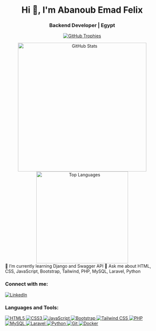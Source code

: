 <h1 align="center">Hi 👋, I'm Abanoub Emad Felix</h1> <h3 align="center">Backend Developer | Egypt</h3> <p align="center"> <a href="https://github.com/ryo-ma/github-profile-trophy"> <img src="https://github-profile-trophy.vercel.app/?username=empeo&theme=onedark&no-frame=true&row=1&margin-w=15" alt="GitHub Trophies" /> </a> </p> <div align="center"> <img align="center" src="https://github-readme-stats.vercel.app/api?username=empeo&show_icons=true&theme=dark&hide_border=true&bg_color=0d1117&title_color=ff6e96&icon_color=ff6e96&text_color=9f9f9f" alt="GitHub Stats" width="420"/> <img align="center" src="https://github-readme-stats.vercel.app/api/top-langs?username=empeo&show_icons=true&locale=en&layout=compact&theme=dark&hide_border=true&bg_color=0d1117&title_color=ff6e96&text_color=9f9f9f" alt="Top Languages" width="300" /> </div>
🌱 I’m currently learning Django and Swagger API
💬 Ask me about HTML, CSS, JavaScript, Bootstrap, Tailwind, PHP, MySQL, Laravel, Python
<h3 align="left">Connect with me:</h3> <p align="left"> <a href="https://www.linkedin.com/in/abanoub-emad-felix-41a734285/" target="_blank"> <img src="https://img.shields.io/badge/LinkedIn-0077B5?style=for-the-badge&logo=linkedin&logoColor=white" alt="LinkedIn"/> </a> </p> <h3 align="left">Languages and Tools:</h3> <p align="left"> <a href="https://www.w3.org/html/" target="_blank"> <img src="https://img.shields.io/badge/HTML5-E34F26?style=for-the-badge&logo=html5&logoColor=white" alt="HTML5"/> </a> <a href="https://www.w3schools.com/css/" target="_blank"> <img src="https://img.shields.io/badge/CSS3-1572B6?style=for-the-badge&logo=css3&logoColor=white" alt="CSS3"/> </a> <a href="https://developer.mozilla.org/en-US/docs/Web/JavaScript" target="_blank"> <img src="https://img.shields.io/badge/JavaScript-F7DF1E?style=for-the-badge&logo=javascript&logoColor=black" alt="JavaScript"/> </a> <a href="https://getbootstrap.com" target="_blank"> <img src="https://img.shields.io/badge/Bootstrap-7952B3?style=for-the-badge&logo=bootstrap&logoColor=white" alt="Bootstrap"/> </a> <a href="https://tailwindcss.com/" target="_blank"> <img src="https://img.shields.io/badge/Tailwind_CSS-38B2AC?style=for-the-badge&logo=tailwind-css&logoColor=white" alt="Tailwind CSS"/> </a> <a href="https://www.php.net" target="_blank"> <img src="https://img.shields.io/badge/PHP-777BB4?style=for-the-badge&logo=php&logoColor=white" alt="PHP"/> </a> <a href="https://www.mysql.com/" target="_blank"> <img src="https://img.shields.io/badge/MySQL-4479A1?style=for-the-badge&logo=mysql&logoColor=white" alt="MySQL"/> </a> <a href="https://laravel.com/" target="_blank"> <img src="https://img.shields.io/badge/Laravel-FF2D20?style=for-the-badge&logo=laravel&logoColor=white" alt="Laravel"/> </a> <a href="https://www.python.org" target="_blank"> <img src="https://img.shields.io/badge/Python-3776AB?style=for-the-badge&logo=python&logoColor=white" alt="Python"/> </a> <a href="https://git-scm.com/" target="_blank"> <img src="https://img.shields.io/badge/Git-F05032?style=for-the-badge&logo=git&logoColor=white" alt="Git"/> </a> <a href="https://www.docker.com/" target="_blank"> <img src="https://img.shields.io/badge/Docker-2496ED?style=for-the-badge&logo=docker&logoColor=white" alt="Docker"/> </a> </p>
